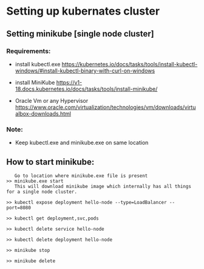 # Setting up kubernates cluster

## Setting minikube [single node cluster]

### Requirements:

* install kubectl.exe https://kubernetes.io/docs/tasks/tools/install-kubectl-windows/#install-kubectl-binary-with-curl-on-windows

* install MiniKube https://v1-18.docs.kubernetes.io/docs/tasks/tools/install-minikube/

* Oracle Vm  or any Hypervisor https://www.oracle.com/virtualization/technologies/vm/downloads/virtualbox-downloads.html

### Note:
* Keep kubectl.exe and minikube.exe on same location

## How to start minikube:

```
   Go to location where minikube.exe file is present 
>> minikube.exe start
   This will download minikube image which internally has all things for a single node cluster.

>> kubectl expose deployment hello-node --type=LoadBalancer --port=8080

>> kubectl get deployment,svc,pods

>> kubectl delete service hello-node

>> kubectl delete deployment hello-node

>> minikube stop

>> minikube delete

```
